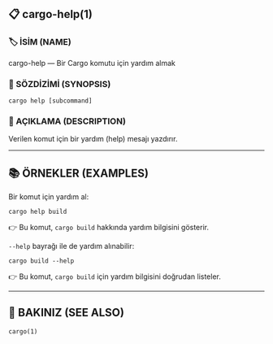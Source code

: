 ## 📋 cargo-help(1)

### 🏷️ İSİM (NAME)

cargo-help — Bir Cargo komutu için yardım almak

### 📌 SÖZDİZİMİ (SYNOPSIS)

```
cargo help [subcommand]
```

### 📝 AÇIKLAMA (DESCRIPTION)

Verilen komut için bir yardım (help) mesajı yazdırır.

---

## 📚 ÖRNEKLER (EXAMPLES)

Bir komut için yardım al:

```
cargo help build
```

👉 Bu komut, `cargo build` hakkında yardım bilgisini gösterir.

`--help` bayrağı ile de yardım alınabilir:

```
cargo build --help
```

👉 Bu komut, `cargo build` için yardım bilgisini doğrudan listeler.

---

## 🔗 BAKINIZ (SEE ALSO)

`cargo(1)`
